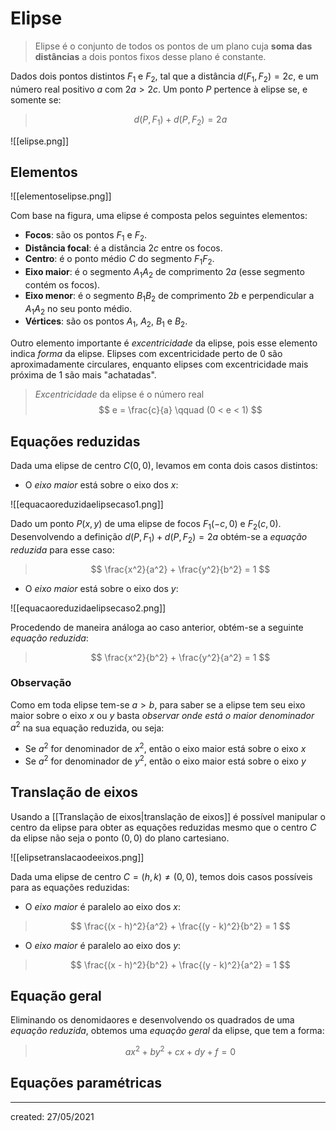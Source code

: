 # Elipse
> Elipse é o conjunto de todos os pontos de um plano cuja **soma das distâncias** a dois pontos fixos desse plano é constante.

Dados dois pontos distintos $F_1$ e $F_2$, tal que a distância $d(F_1, F_2) = 2c$, e um número real positivo $a$ com $2a > 2c$. Um ponto $P$ pertence à elipse se, e somente se:
>$$
  d(P,F_1) + d(P,F_2) = 2a
>$$

![[elipse.png]]

## Elementos

![[elementoselipse.png]]

Com base na figura, uma elipse é composta pelos seguintes elementos:

- **Focos**: são os pontos $F_1$ e $F_2$.
- **Distância focal**: é a distância $2c$ entre os focos.
- **Centro**: é o ponto médio $C$ do segmento $F_1F_2$.
- **Eixo maior**: é o segmento $A_1A_2$ de comprimento $2a$ (esse segmento contém os focos).
- **Eixo menor**: é o segmento $B_1B_2$ de comprimento $2b$ e perpendicular a $A_1A_2$ no seu ponto médio.
- **Vértices**: são os pontos $A_1$, $A_2$, $B_1$ e $B_2$.

Outro elemento importante é *excentricidade* da elipse, pois esse elemento indica *forma* da elipse. Elipses com excentricidade perto de $0$ são aproximadamente circulares, enquanto elipses com excentricidade mais próxima de $1$ são mais "achatadas".

> *Excentricidade* da elipse é o número real
>$$
  e = \frac{c}{a} \qquad (0 < e < 1)
>$$

## Equações reduzidas
Dada uma elipse de centro $C(0,0)$, levamos em conta dois casos distintos:

- O *eixo maior* está sobre o eixo dos $x$:

![[equacaoreduzidaelipsecaso1.png]]

Dado um ponto $P(x,y)$ de uma elipse de focos $F_1(-c,0)$ e $F_2(c,0)$. Desenvolvendo a definição $d(P,F_1) + d(P,F_2) = 2a$ obtém-se a *equação reduzida* para esse caso:
>$$
  \frac{x^2}{a^2} + \frac{y^2}{b^2} = 1
>$$

- O *eixo maior* está sobre o eixo dos $y$:

![[equacaoreduzidaelipsecaso2.png]]

Procedendo de maneira análoga ao caso anterior, obtém-se a seguinte *equação reduzida*:
>$$
  \frac{x^2}{b^2} + \frac{y^2}{a^2} = 1
>$$

### Observação
Como em toda elipse tem-se $a > b$, para saber se a elipse tem seu eixo maior sobre o eixo $x$ ou $y$ basta *observar onde está o maior denominador* $a^2$ na sua equação reduzida, ou seja:

- Se $a^2$ for denominador de $x^2$, então o eixo maior está sobre o eixo $x$
- Se $a^2$ for denominador de $y^2$, então o eixo maior está sobre o eixo $y$

## Translação de eixos
Usando a [[Translação de eixos|translação de eixos]] é possível manipular o centro da elipse para obter as equações reduzidas mesmo que o centro $C$ da elipse não seja o ponto $(0,0)$ do plano cartesiano.

![[elipsetranslacaodeeixos.png]]

Dada uma elipse de centro $C=(h,k) \neq (0,0)$, temos dois casos possíveis para as equações reduzidas:

- O *eixo maior* é paralelo ao eixo dos $x$:

>$$
  \frac{(x - h)^2}{a^2} + \frac{(y - k)^2}{b^2} = 1
>$$

- O *eixo maior* é paralelo ao eixo dos $y$:

>$$
  \frac{(x - h)^2}{b^2} + \frac{(y - k)^2}{a^2} = 1
>$$

## Equação geral
Eliminando os denomidaores e desenvolvendo os quadrados de uma *equação reduzida*, obtemos uma *equação geral* da elipse, que tem a forma:

>$$
  ax^2 + by^2 + cx + dy + f = 0
>$$

## Equações paramétricas


---

created: 27/05/2021
